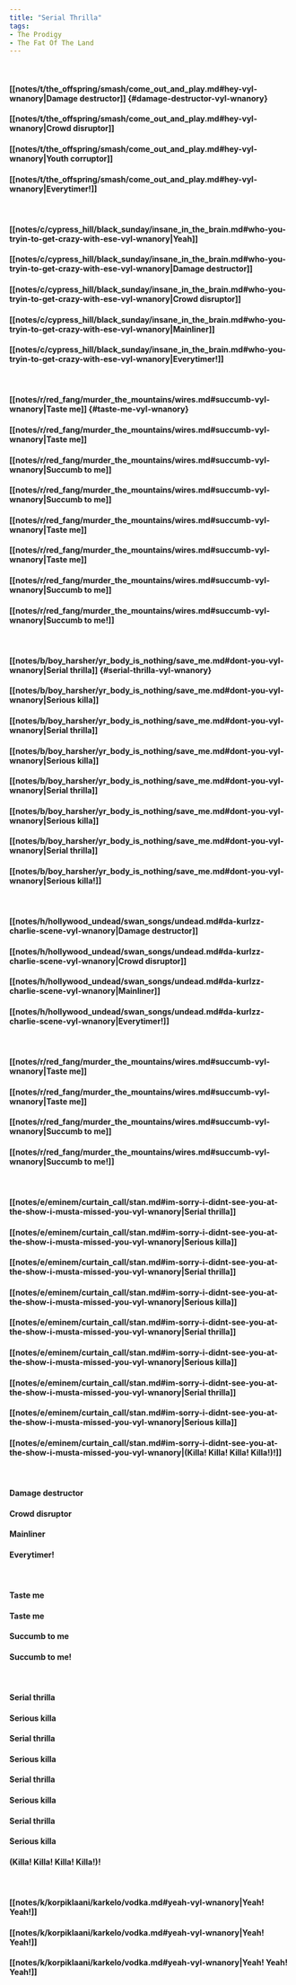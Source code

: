 ```yaml
---
title: "Serial Thrilla"
tags:
- The Prodigy
- The Fat Of The Land
---
```

&nbsp;
#### [[notes/t/the_offspring/smash/come_out_and_play.md#hey-vyl-wnanory|Damage destructor]] {#damage-destructor-vyl-wnanory}
#### [[notes/t/the_offspring/smash/come_out_and_play.md#hey-vyl-wnanory|Crowd disruptor]]
#### [[notes/t/the_offspring/smash/come_out_and_play.md#hey-vyl-wnanory|Youth corruptor]]
#### [[notes/t/the_offspring/smash/come_out_and_play.md#hey-vyl-wnanory|Everytimer!]]
&nbsp;
#### [[notes/c/cypress_hill/black_sunday/insane_in_the_brain.md#who-you-tryin-to-get-crazy-with-ese-vyl-wnanory|Yeah]]
#### [[notes/c/cypress_hill/black_sunday/insane_in_the_brain.md#who-you-tryin-to-get-crazy-with-ese-vyl-wnanory|Damage destructor]]
#### [[notes/c/cypress_hill/black_sunday/insane_in_the_brain.md#who-you-tryin-to-get-crazy-with-ese-vyl-wnanory|Crowd disruptor]]
#### [[notes/c/cypress_hill/black_sunday/insane_in_the_brain.md#who-you-tryin-to-get-crazy-with-ese-vyl-wnanory|Mainliner]]
#### [[notes/c/cypress_hill/black_sunday/insane_in_the_brain.md#who-you-tryin-to-get-crazy-with-ese-vyl-wnanory|Everytimer!]]
&nbsp;
#### [[notes/r/red_fang/murder_the_mountains/wires.md#succumb-vyl-wnanory|Taste me]] {#taste-me-vyl-wnanory}
#### [[notes/r/red_fang/murder_the_mountains/wires.md#succumb-vyl-wnanory|Taste me]]
#### [[notes/r/red_fang/murder_the_mountains/wires.md#succumb-vyl-wnanory|Succumb to me]]
#### [[notes/r/red_fang/murder_the_mountains/wires.md#succumb-vyl-wnanory|Succumb to me]]
#### [[notes/r/red_fang/murder_the_mountains/wires.md#succumb-vyl-wnanory|Taste me]]
#### [[notes/r/red_fang/murder_the_mountains/wires.md#succumb-vyl-wnanory|Taste me]]
#### [[notes/r/red_fang/murder_the_mountains/wires.md#succumb-vyl-wnanory|Succumb to me]]
#### [[notes/r/red_fang/murder_the_mountains/wires.md#succumb-vyl-wnanory|Succumb to me!]]
&nbsp;
#### [[notes/b/boy_harsher/yr_body_is_nothing/save_me.md#dont-you-vyl-wnanory|Serial thrilla]] {#serial-thrilla-vyl-wnanory}
#### [[notes/b/boy_harsher/yr_body_is_nothing/save_me.md#dont-you-vyl-wnanory|Serious killa]]
#### [[notes/b/boy_harsher/yr_body_is_nothing/save_me.md#dont-you-vyl-wnanory|Serial thrilla]]
#### [[notes/b/boy_harsher/yr_body_is_nothing/save_me.md#dont-you-vyl-wnanory|Serious killa]]
#### [[notes/b/boy_harsher/yr_body_is_nothing/save_me.md#dont-you-vyl-wnanory|Serial thrilla]]
#### [[notes/b/boy_harsher/yr_body_is_nothing/save_me.md#dont-you-vyl-wnanory|Serious killa]]
#### [[notes/b/boy_harsher/yr_body_is_nothing/save_me.md#dont-you-vyl-wnanory|Serial thrilla]]
#### [[notes/b/boy_harsher/yr_body_is_nothing/save_me.md#dont-you-vyl-wnanory|Serious killa!]]
&nbsp;
#### [[notes/h/hollywood_undead/swan_songs/undead.md#da-kurlzz-charlie-scene-vyl-wnanory|Damage destructor]]
#### [[notes/h/hollywood_undead/swan_songs/undead.md#da-kurlzz-charlie-scene-vyl-wnanory|Crowd disruptor]]
#### [[notes/h/hollywood_undead/swan_songs/undead.md#da-kurlzz-charlie-scene-vyl-wnanory|Mainliner]]
#### [[notes/h/hollywood_undead/swan_songs/undead.md#da-kurlzz-charlie-scene-vyl-wnanory|Everytimer!]]
&nbsp;
#### [[notes/r/red_fang/murder_the_mountains/wires.md#succumb-vyl-wnanory|Taste me]]
#### [[notes/r/red_fang/murder_the_mountains/wires.md#succumb-vyl-wnanory|Taste me]]
#### [[notes/r/red_fang/murder_the_mountains/wires.md#succumb-vyl-wnanory|Succumb to me]]
#### [[notes/r/red_fang/murder_the_mountains/wires.md#succumb-vyl-wnanory|Succumb to me!]]
&nbsp;
#### [[notes/e/eminem/curtain_call/stan.md#im-sorry-i-didnt-see-you-at-the-show-i-musta-missed-you-vyl-wnanory|Serial thrilla]]
#### [[notes/e/eminem/curtain_call/stan.md#im-sorry-i-didnt-see-you-at-the-show-i-musta-missed-you-vyl-wnanory|Serious killa]]
#### [[notes/e/eminem/curtain_call/stan.md#im-sorry-i-didnt-see-you-at-the-show-i-musta-missed-you-vyl-wnanory|Serial thrilla]]
#### [[notes/e/eminem/curtain_call/stan.md#im-sorry-i-didnt-see-you-at-the-show-i-musta-missed-you-vyl-wnanory|Serious killa]]
#### [[notes/e/eminem/curtain_call/stan.md#im-sorry-i-didnt-see-you-at-the-show-i-musta-missed-you-vyl-wnanory|Serial thrilla]]
#### [[notes/e/eminem/curtain_call/stan.md#im-sorry-i-didnt-see-you-at-the-show-i-musta-missed-you-vyl-wnanory|Serious killa]]
#### [[notes/e/eminem/curtain_call/stan.md#im-sorry-i-didnt-see-you-at-the-show-i-musta-missed-you-vyl-wnanory|Serial thrilla]]
#### [[notes/e/eminem/curtain_call/stan.md#im-sorry-i-didnt-see-you-at-the-show-i-musta-missed-you-vyl-wnanory|Serious killa]]
#### [[notes/e/eminem/curtain_call/stan.md#im-sorry-i-didnt-see-you-at-the-show-i-musta-missed-you-vyl-wnanory|(Killa! Killa! Killa! Killa!)!]]
&nbsp;
#### Damage destructor
#### Crowd disruptor
#### Mainliner
#### Everytimer!
&nbsp;
#### Taste me
#### Taste me
#### Succumb to me
#### Succumb to me!
&nbsp;
#### Serial thrilla
#### Serious killa
#### Serial thrilla
#### Serious killa
#### Serial thrilla
#### Serious killa
#### Serial thrilla
#### Serious killa
#### (Killa! Killa! Killa! Killa!)!
&nbsp;
#### [[notes/k/korpiklaani/karkelo/vodka.md#yeah-vyl-wnanory|Yeah! Yeah!]]
#### [[notes/k/korpiklaani/karkelo/vodka.md#yeah-vyl-wnanory|Yeah! Yeah!]]
#### [[notes/k/korpiklaani/karkelo/vodka.md#yeah-vyl-wnanory|Yeah! Yeah! Yeah!]]

